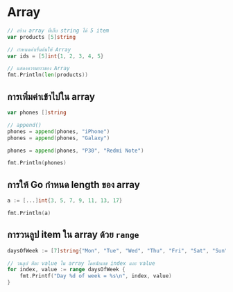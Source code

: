 
# Array 

```go
// สร้าง array ที่เก็บ string ได้ 5 item
var products [5]string

// กำหนดค่าเริ่มต้นให้ Array
var ids = [5]int{1, 2, 3, 4, 5}

// แสดงความยาวของ Array 
fmt.Println(len(products))
```

## การเพิ่มค่าเข้าไปใน array

```go
var phones []string

// append()
phones = append(phones, "iPhone")
phones = append(phones, "Galaxy")

phones = append(phones, "P30", "Redmi Note")

fmt.Println(phones)
```

## การให้ Go กำหนด length ของ array 

```go
a := [...]int{3, 5, 7, 9, 11, 13, 17}

fmt.Println(a)
```

## การวนลูป item ใน array ด้วย `range`

```go
daysOfWeek := [7]string{"Mon", "Tue", "Wed", "Thu", "Fri", "Sat", "Sun"}

// วนลูป ทีละ value ใน array โดยนับเลข index และ value 
for index, value := range daysOfWeek {
    fmt.Printf("Day %d of week = %s\n", index, value)
}
```